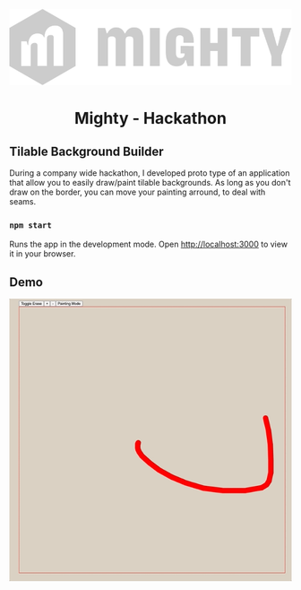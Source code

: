


<a href="https://mighty.business"><p align="center">![Mighty Logo](./logo.svg) </p></a>
<h1 align='center'>Mighty - Hackathon </h1>

## Tilable Background Builder

During a company wide hackathon, I developed proto type of an application that allow you to easily draw/paint tilable backgrounds. As long as you don't draw on the border, you can move your painting arround, to deal with seams. 

### `npm start`

Runs the app in the development mode.
Open [http://localhost:3000](http://localhost:3000) to view it in your browser.

## Demo

![Demo](./demo.gif)


